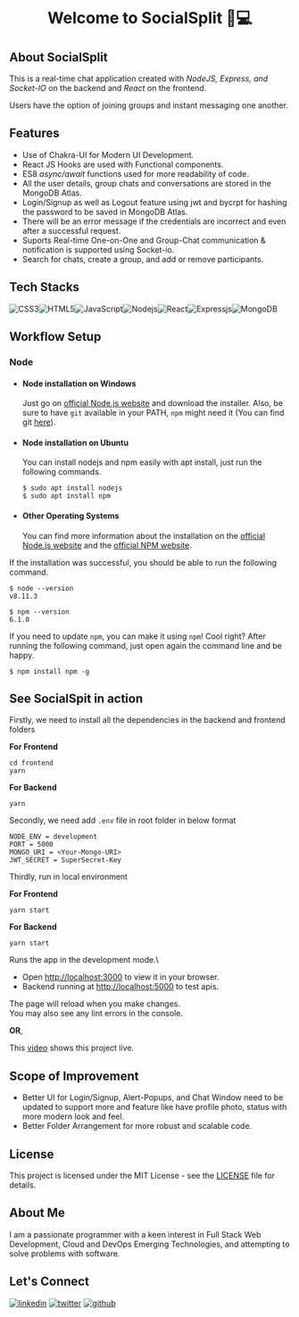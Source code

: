 <div align="center">
  <h1>Welcome to SocialSplit 👋💻</h1>
</div>

## About SocialSplit

This is a real-time chat application created with *NodeJS, Express, and Socket-IO* on the backend and *React* on the frontend.   

Users have the option of joining groups and instant messaging one another. 
## Features

- Use of Chakra-UI for Modern UI Development.
- React JS Hooks are used with Functional components.
- ES8 *async/await* functions used for more readability of code.
- All the user details, group chats and conversations are stored in the MongoDB Atlas.
- Login/Signup as well as Logout feature using jwt and bycrpt for hashing the password to be saved in MongoDB Atlas.
- There will be an error message if the credentials are incorrect and even after a successful request.
- Suports Real-time One-on-One and Group-Chat communication & notification is supported using Socket-io.
- Search for chats, create a group, and add or remove participants.

## Tech Stacks

![CSS3](https://img.shields.io/badge/css3-%231572B6.svg?style=for-the-badge&logo=css3&logoColor=white)![HTML5](https://img.shields.io/badge/html5-%23E34F26.svg?style=for-the-badge&logo=html5&logoColor=white)![JavaScript](https://img.shields.io/badge/JavaScript-323330?style=for-the-badge&logo=javascript&logoColor=F7DF1E)![Nodejs](https://img.shields.io/badge/Node.js-339933?style=for-the-badge&logo=nodedotjs&logoColor=white)![React](https://img.shields.io/badge/react-%2320232a.svg?style=for-the-badge&logo=react&logoColor=%2361DAFB)![Expressjs](https://img.shields.io/badge/Express.js-000000?style=for-the-badge&logo=express&logoColor=white)![MongoDB](https://img.shields.io/badge/MongoDB-%234ea94b.svg?style=for-the-badge&logo=mongodb&logoColor=white)
## Workflow Setup
### Node

-   #### Node installation on Windows

    Just go on [official Node.js website](https://nodejs.org/) and download the installer.
    Also, be sure to have `git` available in your PATH, `npm` might need it (You can find git [here](https://git-scm.com/)).

-   #### Node installation on Ubuntu

    You can install nodejs and npm easily with apt install, just run the following commands.

        $ sudo apt install nodejs
        $ sudo apt install npm

-   #### Other Operating Systems
    You can find more information about the installation on the [official Node.js website](https://nodejs.org/) and the [official NPM website](https://npmjs.org/).

If the installation was successful, you should be able to run the following command.

    $ node --version
    v8.11.3

    $ npm --version
    6.1.0

If you need to update `npm`, you can make it using `npm`! Cool right? After running the following command, just open again the command line and be happy.

    $ npm install npm -g

## See SocialSpit in action

Firstly, we need to install all the dependencies in the backend and frontend folders

**For Frontend**   
```
cd frontend
yarn
```   
**For Backend**   
```
yarn
```    

Secondly, we need add `.env` file in root folder in below format
```
NODE_ENV = development
PORT = 5000
MONGO_URI = <Your-Mongo-URI>
JWT_SECRET = SuperSecret-Key
```   

Thirdly, run in local environment

**For Frontend**   
```
yarn start
```   
**For Backend**   
```
yarn start
``` 
Runs the app in the development mode.\
- Open [http://localhost:3000](http://localhost:3000) to view it in your browser.   
- Backend running at [http://localhost:5000](http://localhost:5000) to test apis.

The page will reload when you make changes.\
You may also see any lint errors in the console.

**OR**, 

This [video](https://youtu.be/AIHm5PXM_GA) shows this project live.

## Scope of Improvement

- Better UI for Login/Signup, Alert-Popups, and Chat Window need to be updated to support more and feature like have profile photo, status with more modern look and feel.
- Better Folder Arrangement for more robust and scalable code.

## License

This project is licensed under the MIT License - see the [LICENSE](https://github.com/thisiskushal31/SocialSplit/blob/main/LICENSE) file for details.

## About Me

I am a passionate programmer with a keen interest in Full Stack Web Development, Cloud and DevOps Emerging Technologies, and attempting to solve problems with software.

## Let's Connect
[![linkedin](https://img.shields.io/badge/linkedin-0A66C2?style=for-the-badge&logo=linkedin&logoColor=white)](https://www.linkedin.com/in/thisiskushalgupta/)
[![twitter](https://img.shields.io/badge/twitter-1DA1F2?style=for-the-badge&logo=twitter&logoColor=white)](https://twitter.com/thisis_kushal)
[![github](https://img.shields.io/badge/github-3d4653?style=for-the-badge&logo=github&logoColor=white)](https://github.com/thisiskushal31/)